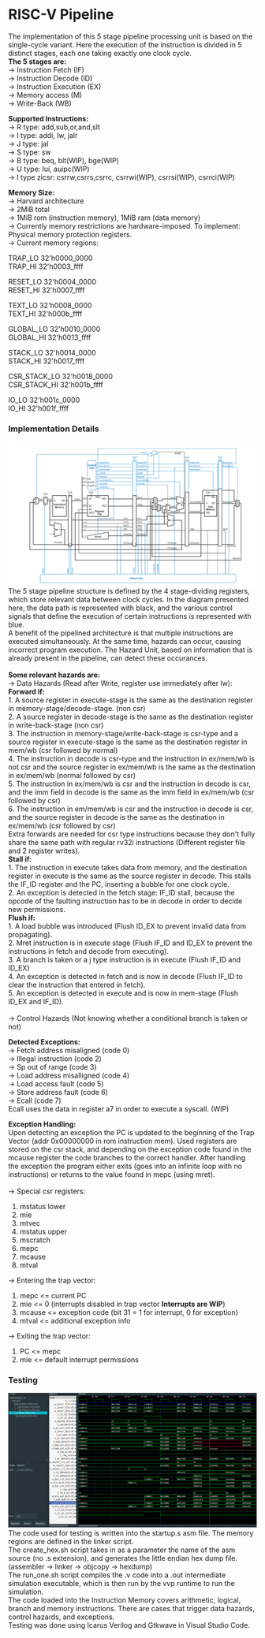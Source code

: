 # RISC-V Pipeline 
The implementation of this 5 stage pipeline processing unit is based on the single-cycle variant. Here the execution of the instruction is divided in 5 distinct stages, each one taking exactly one clock cycle.<br>
**The 5 stages are:**<br>
-> Instruction Fetch (IF)<br>
-> Instruction Decode (ID)<br>
-> Instruction Execution (EX)<br>
-> Memory access (M)<br>
-> Write-Back (WB)<br>

**Supported Instructions:**<br>
-> R type: add,sub,or,and,slt<br>
-> I type: addi, lw, jalr<br>
-> J type: jal<br>
-> S type: sw<br>
-> B type: beq, blt(WIP), bge(WIP)<br>
-> U type: lui, auipc(WIP)<br>
-> I type zicsr: csrrw,csrrs,csrrc, csrrwi(WIP), csrrsi(WIP), csrrci(WIP)<br>

**Memory Size:**<br>
-> Harvard architecture<br>
-> 2MiB total<br>
-> 1MiB rom (instruction memory), 1MiB ram (data memory)<br>
-> Currently memory restrictions are hardware-imposed. To implement: Physical memory protection registers.<br>
-> Current memory regions: <br>

TRAP_LO 32'h0000_0000 <br>
TRAP_HI 32'h0003_ffff <br>

RESET_LO 32'h0004_0000 <br>
RESET_HI 32'h0007_ffff <br>

TEXT_LO 32'h0008_0000 <br>
TEXT_HI 32'h000b_ffff <br>

GLOBAL_LO 32'h0010_0000 <br>
GLOBAL_HI 32'h0013_ffff <br>

STACK_LO 32'h0014_0000 <br>
STACK_HI 32'h0017_ffff <br>

CSR_STACK_LO 32'h0018_0000 <br>
CSR_STACK_HI 32'h001b_ffff <br>

IO_LO 32'h001c_0000 <br>
IO_HI 32'h001f_ffff <br>


### Implementation Details
![Implementation diagram](./Pipeline/Others/Pipeline.png)
The 5 stage pipeline structure is defined by the 4 stage-dividing registers, which store relevant data between clock cycles. In the diagram presented here, the data path is represented with black, and the various control signals that define the execution of certain instructions is represented with blue.<br>
A benefit of the pipelined architecture is that multiple instructions are executed simultaneously. At the same time, hazards can occur, causing incorrect program execution. The Hazard Unit, based on information that is already present in the pipeline, can detect these occurances. <br> <br>
**Some relevant hazards are:** <br>
-> Data Hazards (Read after Write, register use immediately after lw):<br>
**Forward if:**<br>
    1. A source register in execute-stage is the same as the destination register in memory-stage/decode-stage. (non csr)<br>
    2. A source register in decode-stage is the same as the destination register in write-back-stage (non csr)<br>
    3. The instruction in memory-stage/write-back-stage is csr-type and a source register in execute-stage is the same as the destination register in mem/wb (csr followed by normal)<br>
    4. The instruction in decode is csr-type and the instruction in ex/mem/wb is not csr and the source register in ex/mem/wb is the same as the destination in ex/mem/wb (normal followed by csr)<br>
    5. The instruction in ex/mem/wb is csr and the instruction in decode is csr, and the imm field in decode is the same as the imm field in ex/mem/wb (csr followed by csr)<br>
    6. The instruction in em/mem/wb is csr and the instruction in decode is csr, and the source register in decode is the same as the destination in ex/mem/wb (csr followed by csr)<br>
   Extra forwards are needed for csr type instructions because they don't fully share the same path with regular rv32i instructions (Different register file and 2 register writes).<br>
**Stall if:**<br>
    1. The instruction in execute takes data from memory, and the destination register in execute is the same as the source register in decode. This stalls the IF_ID register and the PC, inserting a bubble for one clock cycle.<br>
    2. An exception is detected in the fetch stage: IF_ID stall, because the opcode of the faulting instruction has to be in decode in order to decide new permissions.<br>
**Flush if:**<br>
    1. A load bubble was introduced (Flush ID_EX to prevent invalid data from propagating).<br>
    2. Mret instruction is in execute stage (Flush IF_ID and ID_EX to prevent the instructions in fetch and decode from executing).<br>
    3. A branch is taken or a j type instruction is in execute (Flush IF_ID and ID_EX)<br>
    4. An exception is detected in fetch and is now in decode (Flush IF_ID to clear the instruction that entered in fetch).<br>
    5. An exception is detected in execute and is now in mem-stage (Flush ID_EX and IF_ID).<br> <br>
-> Control Hazards (Not knowing whether a conditional branch is taken or not)<br>

**Detected Exceptions:** <br>
-> Fetch address misaligned (code 0) <br>
-> Illegal instruction (code 2) <br>
-> Sp out of range (code 3) <br>
-> Load address misalligned (code 4) <br>
-> Load access fault (code 5) <br>
-> Store address fault (code 6) <br>
-> Ecall (code 7) <br>
    Ecall uses the data in register a7 in order to execute a syscall. (WIP) <br>

**Exception Handling:** <br>
Upon detecting an exception the PC is updated to the beginning of the Trap Vector (addr 0x00000000 in rom instruction mem). Used registers are stored on the csr stack, and depending on the exception code found in the mcause register the code branches to the correct handler. After handling the exception the program either exits (goes into an infinite loop with no instructions) or returns to the value found in mepc (using mret).<br> <br>
-> Special csr registers:
1. mstatus lower <br>
2. mie <br>
3. mtvec <br>
4. mstatus upper <br>
5. mscratch <br>
6. mepc <br>
7. mcause <br>
8. mtval <br>
   
-> Entering the trap vector: <br>
1. mepc <= current PC <br>
2. mie <= 0 (interrupts disabled in trap vector **Interrupts are WIP**) <br>
3. mcause <= exception code (bit 31 = 1 for interrupt, 0 for exception) <br>
4. mtval <= additional exception info <br>
   
-> Exiting the trap vector: <br>
1. PC <= mepc
2. mie <= default interrupt permissions<br>



### Testing
![Testing waveform](./Pipeline/Others/waveform_1.png)
The code used for testing is written into the startup.s asm file. The memory regions are defined in the linker script. <br>
The create_hex.sh script takes in as a parameter the name of the asm source (no .s extension), and generates the little endian hex dump file. (assembler -> linker -> objcopy -> hexdump) <br>
The run_one.sh script compiles the .v code into a .out intermediate simulation executable, which is then run by the vvp runtime to run the simulation.<br>
The code loaded into the Instruction Memory covers arithmetic, logical, branch and memory instructions. There are cases that trigger data hazards, control hazards, and exceptions.<br>
Testing was done using Icarus Verilog and Gtkwave in Visual Studio Code.<br>
